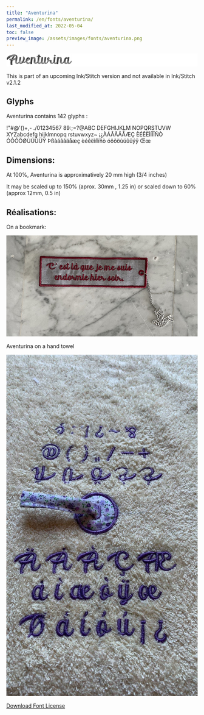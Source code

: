 ```yaml
---
title: "Aventurina"
permalink: /en/fonts/aventurina/
last_modified_at: 2022-05-04
toc: false
preview_image: /assets/images/fonts/aventurina.png
---
```

![Aventurina](/assets/images/fonts/aventurina.png)


This is part of an upcoming Ink/Stitch version and not available in Ink/Stitch v2.1.2

## Glyphs

Aventurina contains 142 glyphs :

!"#@'()+,- ./01234567 89:;=?@ABC DEFGHIJKLM NOPQRSTUVW XYZabcdefg hijklmnopq rstuvwxyz~ ¡¿ÀÁÂÃÄÅÆÇ ÈÉÊËÌÍÎÏÑÒ ÓÔÕÖØÙÚÛÜÝ Þßàáâãäåæç èéêëìíîïñò óôõöùúûüýÿ Œœ

## Dimensions:
At 100%, Aventurina is approximatively  20 mm high (3/4 inches)

It may be scaled up to 150% (aprox. 30mm , 1.25 in) or scaled down to 60% (approx 12mm, 0.5 in)


## Réalisations:
On a bookmark: 

![Bookmark ](/assets/images/fonts/aventurina3.jpg)

Aventurina on a hand towel

![Aventurina2](/assets/images/fonts/aventurina2.jpg)


[Download Font License](https://github.com/inkstitch/inkstitch/tree/main/fonts/aventurina/LICENSE)
